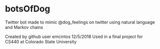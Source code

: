 # botsOfDog
Twitter bot made to mimic @dog_feelings on twitter using natural language and Markov chains

Created by github user emcintos
12/5/2018
Used in a final project for CS440 at Colorado State University
